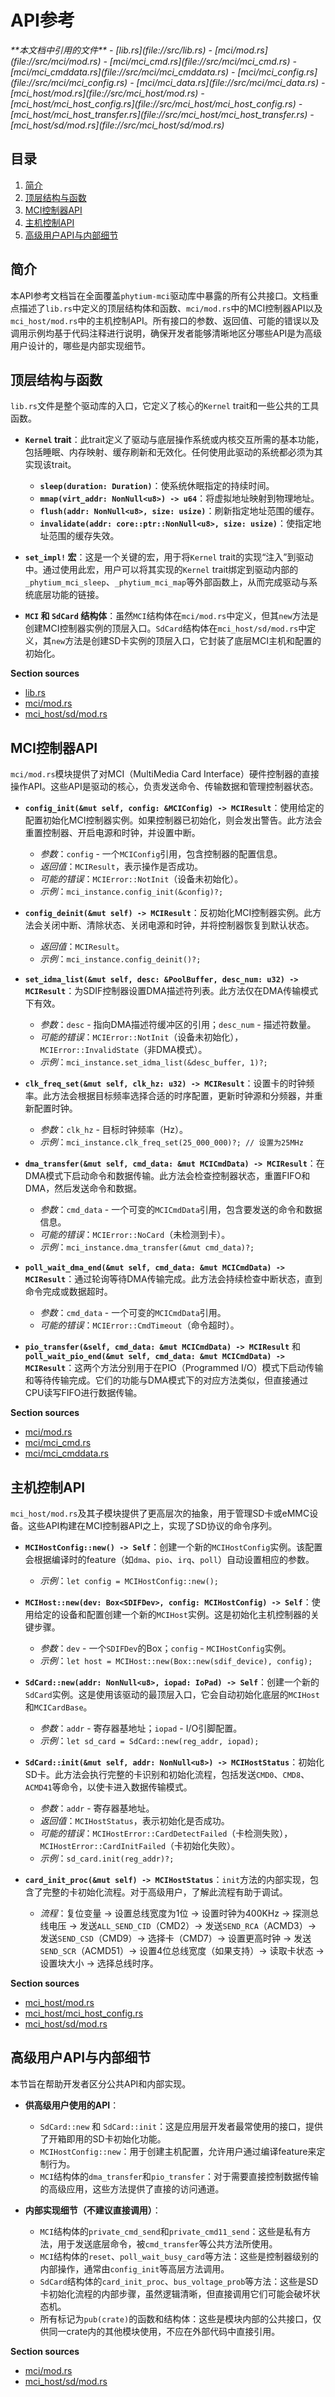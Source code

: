# API参考

<cite>
**本文档中引用的文件**  
- [lib.rs](file://src/lib.rs)
- [mci/mod.rs](file://src/mci/mod.rs)
- [mci/mci_cmd.rs](file://src/mci/mci_cmd.rs)
- [mci/mci_cmddata.rs](file://src/mci/mci_cmddata.rs)
- [mci/mci_config.rs](file://src/mci/mci_config.rs)
- [mci/mci_data.rs](file://src/mci/mci_data.rs)
- [mci_host/mod.rs](file://src/mci_host/mod.rs)
- [mci_host/mci_host_config.rs](file://src/mci_host/mci_host_config.rs)
- [mci_host/mci_host_transfer.rs](file://src/mci_host/mci_host_transfer.rs)
- [mci_host/sd/mod.rs](file://src/mci_host/sd/mod.rs)
</cite>

## 目录
1. [简介](#简介)
2. [顶层结构与函数](#顶层结构与函数)
3. [MCI控制器API](#mci控制器api)
4. [主机控制API](#主机控制api)
5. [高级用户API与内部细节](#高级用户api与内部细节)

## 简介
本API参考文档旨在全面覆盖`phytium-mci`驱动库中暴露的所有公共接口。文档重点描述了`lib.rs`中定义的顶层结构体和函数、`mci/mod.rs`中的MCI控制器API以及`mci_host/mod.rs`中的主机控制API。所有接口的参数、返回值、可能的错误以及调用示例均基于代码注释进行说明，确保开发者能够清晰地区分哪些API是为高级用户设计的，哪些是内部实现细节。

## 顶层结构与函数

`lib.rs`文件是整个驱动库的入口，它定义了核心的`Kernel` trait和一些公共的工具函数。

- **`Kernel` trait**：此trait定义了驱动与底层操作系统或内核交互所需的基本功能，包括睡眠、内存映射、缓存刷新和无效化。任何使用此驱动的系统都必须为其实现该trait。
  - **`sleep(duration: Duration)`**：使系统休眠指定的持续时间。
  - **`mmap(virt_addr: NonNull<u8>) -> u64`**：将虚拟地址映射到物理地址。
  - **`flush(addr: NonNull<u8>, size: usize)`**：刷新指定地址范围的缓存。
  - **`invalidate(addr: core::ptr::NonNull<u8>, size: usize)`**：使指定地址范围的缓存失效。

- **`set_impl!` 宏**：这是一个关键的宏，用于将`Kernel` trait的实现“注入”到驱动中。通过使用此宏，用户可以将其实现的`Kernel` trait绑定到驱动内部的`_phytium_mci_sleep`、`_phytium_mci_map`等外部函数上，从而完成驱动与系统底层功能的链接。

- **`MCI` 和 `SdCard` 结构体**：虽然`MCI`结构体在`mci/mod.rs`中定义，但其`new`方法是创建MCI控制器实例的顶层入口。`SdCard`结构体在`mci_host/sd/mod.rs`中定义，其`new`方法是创建SD卡实例的顶层入口，它封装了底层MCI主机和配置的初始化。

**Section sources**
- [lib.rs](file://src/lib.rs#L1-L84)
- [mci/mod.rs](file://src/mci/mod.rs#L1-L708)
- [mci_host/sd/mod.rs](file://src/mci_host/sd/mod.rs#L1-L799)

## MCI控制器API

`mci/mod.rs`模块提供了对MCI（MultiMedia Card Interface）硬件控制器的直接操作API。这些API是驱动的核心，负责发送命令、传输数据和管理控制器状态。

- **`config_init(&mut self, config: &MCIConfig) -> MCIResult`**：使用给定的配置初始化MCI控制器实例。如果控制器已初始化，则会发出警告。此方法会重置控制器、开启电源和时钟，并设置中断。
  - *参数*：`config` - 一个`MCIConfig`引用，包含控制器的配置信息。
  - *返回值*：`MCIResult`，表示操作是否成功。
  - *可能的错误*：`MCIError::NotInit`（设备未初始化）。
  - *示例*：`mci_instance.config_init(&config)?;`

- **`config_deinit(&mut self) -> MCIResult`**：反初始化MCI控制器实例。此方法会关闭中断、清除状态、关闭电源和时钟，并将控制器恢复到默认状态。
  - *返回值*：`MCIResult`。
  - *示例*：`mci_instance.config_deinit()?;`

- **`set_idma_list(&mut self, desc: &PoolBuffer, desc_num: u32) -> MCIResult`**：为SDIF控制器设置DMA描述符列表。此方法仅在DMA传输模式下有效。
  - *参数*：`desc` - 指向DMA描述符缓冲区的引用；`desc_num` - 描述符数量。
  - *可能的错误*：`MCIError::NotInit`（设备未初始化），`MCIError::InvalidState`（非DMA模式）。
  - *示例*：`mci_instance.set_idma_list(&desc_buffer, 1)?;`

- **`clk_freq_set(&mut self, clk_hz: u32) -> MCIResult`**：设置卡的时钟频率。此方法会根据目标频率选择合适的时序配置，更新时钟源和分频器，并重新配置时钟。
  - *参数*：`clk_hz` - 目标时钟频率（Hz）。
  - *示例*：`mci_instance.clk_freq_set(25_000_000)?; // 设置为25MHz`

- **`dma_transfer(&mut self, cmd_data: &mut MCICmdData) -> MCIResult`**：在DMA模式下启动命令和数据传输。此方法会检查控制器状态，重置FIFO和DMA，然后发送命令和数据。
  - *参数*：`cmd_data` - 一个可变的`MCICmdData`引用，包含要发送的命令和数据信息。
  - *可能的错误*：`MCIError::NoCard`（未检测到卡）。
  - *示例*：`mci_instance.dma_transfer(&mut cmd_data)?;`

- **`poll_wait_dma_end(&mut self, cmd_data: &mut MCICmdData) -> MCIResult`**：通过轮询等待DMA传输完成。此方法会持续检查中断状态，直到命令完成或数据超时。
  - *参数*：`cmd_data` - 一个可变的`MCICmdData`引用。
  - *可能的错误*：`MCIError::CmdTimeout`（命令超时）。

- **`pio_transfer(&self, cmd_data: &mut MCICmdData) -> MCIResult`** 和 **`poll_wait_pio_end(&mut self, cmd_data: &mut MCICmdData) -> MCIResult`**：这两个方法分别用于在PIO（Programmed I/O）模式下启动传输和等待传输完成。它们的功能与DMA模式下的对应方法类似，但直接通过CPU读写FIFO进行数据传输。

**Section sources**
- [mci/mod.rs](file://src/mci/mod.rs#L1-L708)
- [mci/mci_cmd.rs](file://src/mci/mci_cmd.rs#L1-L176)
- [mci/mci_cmddata.rs](file://src/mci/mci_cmddata.rs#L1-L91)

## 主机控制API

`mci_host/mod.rs`及其子模块提供了更高层次的抽象，用于管理SD卡或eMMC设备。这些API构建在MCI控制器API之上，实现了SD协议的命令序列。

- **`MCIHostConfig::new() -> Self`**：创建一个新的`MCIHostConfig`实例。该配置会根据编译时的feature（如`dma`、`pio`、`irq`、`poll`）自动设置相应的参数。
  - *示例*：`let config = MCIHostConfig::new();`

- **`MCIHost::new(dev: Box<SDIFDev>, config: MCIHostConfig) -> Self`**：使用给定的设备和配置创建一个新的`MCIHost`实例。这是初始化主机控制器的关键步骤。
  - *参数*：`dev` - 一个`SDIFDev`的Box；`config` - `MCIHostConfig`实例。
  - *示例*：`let host = MCIHost::new(Box::new(sdif_device), config);`

- **`SdCard::new(addr: NonNull<u8>, iopad: IoPad) -> Self`**：创建一个新的`SdCard`实例。这是使用该驱动的最顶层入口，它会自动初始化底层的`MCIHost`和`MCICardBase`。
  - *参数*：`addr` - 寄存器基地址；`iopad` - I/O引脚配置。
  - *示例*：`let sd_card = SdCard::new(reg_addr, iopad);`

- **`SdCard::init(&mut self, addr: NonNull<u8>) -> MCIHostStatus`**：初始化SD卡。此方法会执行完整的卡识别和初始化流程，包括发送`CMD0`、`CMD8`、`ACMD41`等命令，以使卡进入数据传输模式。
  - *参数*：`addr` - 寄存器基地址。
  - *返回值*：`MCIHostStatus`，表示初始化是否成功。
  - *可能的错误*：`MCIHostError::CardDetectFailed`（卡检测失败），`MCIHostError::CardInitFailed`（卡初始化失败）。
  - *示例*：`sd_card.init(reg_addr)?;`

- **`card_init_proc(&mut self) -> MCIHostStatus`**：`init`方法的内部实现，包含了完整的卡初始化流程。对于高级用户，了解此流程有助于调试。
  - *流程*：复位变量 -> 设置总线宽度为1位 -> 设置时钟为400KHz -> 探测总线电压 -> 发送`ALL_SEND_CID`（CMD2）-> 发送`SEND_RCA`（ACMD3）-> 发送`SEND_CSD`（CMD9）-> 选择卡（CMD7）-> 设置更高时钟 -> 发送`SEND_SCR`（ACMD51）-> 设置4位总线宽度（如果支持）-> 读取卡状态 -> 设置块大小 -> 选择总线时序。

**Section sources**
- [mci_host/mod.rs](file://src/mci_host/mod.rs#L1-L198)
- [mci_host/mci_host_config.rs](file://src/mci_host/mci_host_config.rs#L1-L83)
- [mci_host/sd/mod.rs](file://src/mci_host/sd/mod.rs#L1-L799)

## 高级用户API与内部细节

本节旨在帮助开发者区分公共API和内部实现。

- **供高级用户使用的API**：
  - `SdCard::new` 和 `SdCard::init`：这是应用层开发者最常使用的接口，提供了开箱即用的SD卡初始化功能。
  - `MCIHostConfig::new`：用于创建主机配置，允许用户通过编译feature来定制行为。
  - `MCI`结构体的`dma_transfer`和`pio_transfer`：对于需要直接控制数据传输的高级应用，这些方法提供了直接的访问通道。

- **内部实现细节（不建议直接调用）**：
  - `MCI`结构体的`private_cmd_send`和`private_cmd11_send`：这些是私有方法，用于发送底层命令，被`cmd_transfer`等公共方法所使用。
  - `MCI`结构体的`reset`、`poll_wait_busy_card`等方法：这些是控制器级别的内部操作，通常由`config_init`等高层方法调用。
  - `SdCard`结构体的`card_init_proc`、`bus_voltage_prob`等方法：这些是SD卡初始化流程的内部步骤，虽然逻辑清晰，但直接调用它们可能会破坏状态机。
  - 所有标记为`pub(crate)`的函数和结构体：这些是模块内部的公共接口，仅供同一crate内的其他模块使用，不应在外部代码中直接引用。

**Section sources**
- [mci/mod.rs](file://src/mci/mod.rs#L1-L708)
- [mci_host/sd/mod.rs](file://src/mci_host/sd/mod.rs#L1-L799)